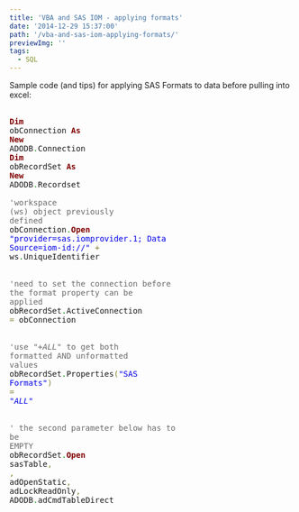 ```yaml
---
title: 'VBA and SAS IOM - applying formats'
date: '2014-12-29 15:37:00'
path: '/vba-and-sas-iom-applying-formats/'
previewImg: ''
tags:
  - SQL
---
```


Sample code (and tips) for applying SAS Formats to data before pulling into excel:<br /><br /><pre><span style="color: maroon; font-weight: bold;">Dim</span> obConnection <span style="color: maroon; font-weight: bold;">As</span> <span style="color: maroon; font-weight: bold;">New</span> ADODB<span style="color: #008c00;">.</span>Connection<br /><span style="color: maroon; font-weight: bold;">Dim</span> obRecordSet <span style="color: maroon; font-weight: bold;">As</span> <span style="color: maroon; font-weight: bold;">New</span> ADODB<span style="color: #008c00;">.</span>Recordset<br /><br /><span style="color: dimgrey;">'workspace (ws) object previously defined</span><br />obConnection<span style="color: #008c00;">.</span><span style="color: maroon; font-weight: bold;">Open</span> <span style="color: #0000e6;">"provider=sas.iomprovider.1; Data Source=iom-id://"</span> <span style="color: #808030;">+</span> ws<span style="color: #008c00;">.</span>UniqueIdentifier<br /> <br /><span style="color: dimgrey;">'need to set the connection before the format property can be applied</span><br />obRecordSet<span style="color: #008c00;">.</span>ActiveConnection <span style="color: #808030;">=</span> obConnection<br /> <br /><span style="color: dimgrey;">'use "+_ALL_" to get both formatted AND unformatted values</span><br />obRecordSet<span style="color: #008c00;">.</span>Properties<span style="color: #808030;">(</span><span style="color: #0000e6;">"SAS Formats"</span><span style="color: #808030;">)</span> <span style="color: #808030;">=</span> <span style="color: #0000e6;">"_ALL_"</span><br /> <br /><span style="color: dimgrey;">' the second parameter below has to be EMPTY</span><br />obRecordSet<span style="color: #008c00;">.</span><span style="color: maroon; font-weight: bold;">Open</span> sasTable<span style="color: #808030;">,</span> <span style="color: #808030;">,</span> adOpenStatic<span style="color: #808030;">,</span> adLockReadOnly<span style="color: #808030;">,</span> ADODB<span style="color: #008c00;">.</span>adCmdTableDirect<br /></pre>
